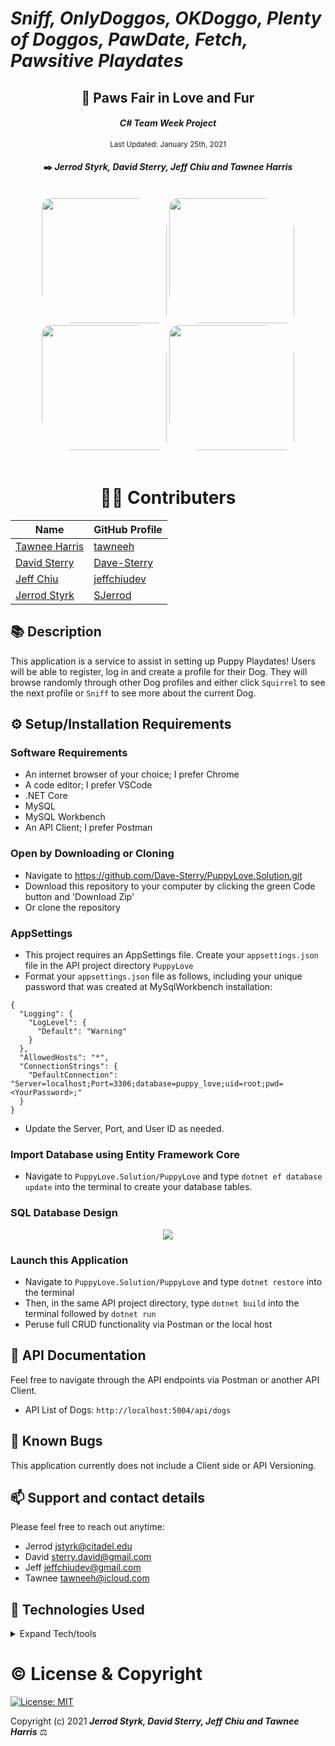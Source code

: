 # _Sniff, OnlyDoggos, OKDoggo, Plenty of Doggos, PawDate, Fetch, Pawsitive Playdates_


<div align="center">

## 🐾 Paws Fair in Love and Fur

#### _C# Team Week Project_ 

<p>
  <small>Last Updated: January 25th, 2021</small>
</p>

#### ✒️ _**Jerrod Styrk, David Sterry, Jeff Chiu and Tawnee Harris**_
<br>
<img src="https://github.com/tawneeh.png" width="200px" height="auto" style="border-radius: 15px 50px;">
<img src="https://github.com/Dave-Sterry.png" width="200px" height="auto" style="border-radius: 15px 50px;"><br>
<img src="https://github.com/jeffchiudev.png" width="200px" height="auto" style="border-radius: 15px 50px;">
<img src="https://github.com/SJerrod.png" width="200px" height="auto" style="border-radius: 15px 50px;"><br>

<br>

# 🧑‍💻 Contributers
| Name | GitHub Profile |
|------|----------------|
|[Tawnee Harris](https://www.linkedin.com/in/tawneeh/)|[tawneeh](https://github.com/tawneeh)|
|[David Sterry](https://www.linkedin.com/in/david-sterry-developer/)|[Dave-Sterry](https://github.com/Dave-Sterry.png)|
|[Jeff Chiu](https://www.linkedin.com/in/jeff-chiu-developer/)|[jeffchiudev](https://github.com/jeffchiudev)|
|[Jerrod Styrk](https://www.linkedin.com/in/styrk-jerrodm/)|[SJerrod](https://github.com/SJerrod)|

</div>

## 📚 Description

This application is a service to assist in setting up Puppy Playdates! Users will be able to register, log in and create a profile for their Dog. They will browse randomly through other Dog profiles and either click `Squirrel` to see the next profile or `Sniff` to see more about the current Dog.

## ⚙️ Setup/Installation Requirements

### Software Requirements
* An internet browser of your choice; I prefer Chrome
* A code editor; I prefer VSCode
* .NET Core
* MySQL
* MySQL Workbench
* An API Client; I prefer Postman

### Open by Downloading or Cloning
* Navigate to <https://github.com/Dave-Sterry/PuppyLove.Solution.git>
* Download this repository to your computer by clicking the green Code button and 'Download Zip'
* Or clone the repository

### AppSettings
* This project requires an AppSettings file. Create your `appsettings.json` file in the API project directory `PuppyLove`
* Format your `appsettings.json` file as follows, including your unique password that was created at MySqlWorkbench installation:
```
{
  "Logging": {
    "LogLevel": {
      "Default": "Warning"
    }
  },
  "AllowedHosts": "*",
  "ConnectionStrings": {
    "DefaultConnection": "Server=localhost;Port=3306;database=puppy_love;uid=root;pwd=<YourPassword>;"
  }
}
```
* Update the Server, Port, and User ID as needed.

### Import Database using Entity Framework Core
* Navigate to `PuppyLove.Solution/PuppyLove` and type `dotnet ef database update` into the terminal to create your database tables.

### SQL Database Design
<center>
<img style="width: 50% height: 50%" src="./ReadMeAssets/sqlSchemaPlan.png">
</center>

### Launch this Application
* Navigate to `PuppyLove.Solution/PuppyLove` and type `dotnet restore` into the terminal
* Then, in the same API project directory, type `dotnet build` into the terminal followed by `dotnet run`
* Peruse full CRUD functionality via Postman or the local host

## 	📝 API Documentation

Feel free to navigate through the API endpoints via Postman or another API Client.

* API List of Dogs: `http://localhost:5004/api/dogs`

## 🐛 Known Bugs

This application currently does not include a Client side or API Versioning. 

## 📫 Support and contact details

Please feel free to reach out anytime:

* Jerrod <jstyrk@citadel.edu>
* David <sterry.david@gmail.com>
* Jeff <jeffchiudev@gmail.com>
* Tawnee <tawneeh@icloud.com>

## 💾 Technologies Used

<details>
  <summary>Expand Tech/tools</summary>

* [ASP.NET Core MVC](https://docs.microsoft.com/en-us/aspnet/core/mvc/overview?view=aspnetcore-3.1)
* [Bootstrap Components](https://getbootstrap.com/docs/3.3/components/)
* [C#](https://docs.microsoft.com/en-us/dotnet/csharp/)
* [Entity Framework Core 2.2.0](https://docs.microsoft.com/en-us/ef/core/)
* [MySQL 8.0.20 for Linux](https://dev.mysql.com/)
* [Postman](postman.com)

</details>

# ©️ License & Copyright

[![License: MIT](https://img.shields.io/badge/License-MIT-yellow.svg)](https://opensource.org/licenses/MIT)

Copyright (c) 2021 **_Jerrod Styrk, David Sterry, Jeff Chiu and Tawnee Harris_** ⚖️
